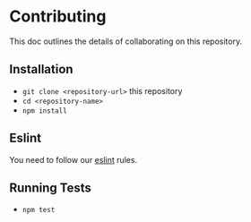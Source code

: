 # Contributing

This doc outlines the details of collaborating on this repository.

## Installation

* `git clone <repository-url>` this repository
* `cd <repository-name>`
* `npm install`

## Eslint

You need to follow our [eslint](https://github.com/BBVAEngineering/javascript/tree/master/eslint-config-bbva) rules.

## Running Tests

* `npm test`

